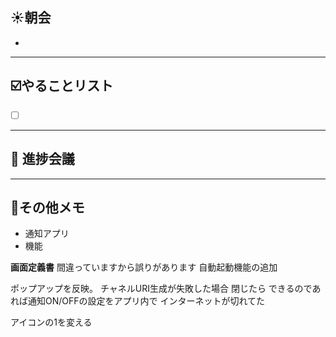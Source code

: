 ## **☀️**朝会

- 

---
## ☑️やることリスト

- [ ]  


---
## 📌 進捗会議





---
## 📝その他メモ

- 通知アプリ
- 機能
  


**画面定義書**
間違っていますから誤りがあります
自動起動機能の追加

ポップアップを反映。
	チャネルURI生成が失敗した場合
	閉じたら
	できるのであれば通知ON/OFFの設定をアプリ内で
	インターネットが切れてた
	
	

アイコンの1を変える

